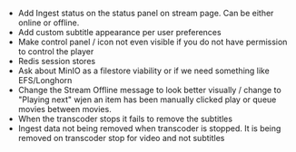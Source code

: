 - Add Ingest status on the status panel on stream page. Can be either online or offline.
- Add custom subtitle appearance per user preferences
- Make control panel / icon not even visible if you do not have permission to control the player
- Redis session stores
- Ask about MinIO as a filestore viability or if we need something like EFS/Longhorn
- Change the Stream Offline message to look better visually / change to "Playing next" wjen an item has been manually clicked play or queue movies between movies.
- When the transcoder stops it fails to remove the subtitles
- Ingest data not being removed when transcoder is stopped. It is being removed on transcoder stop for video and not subtitles